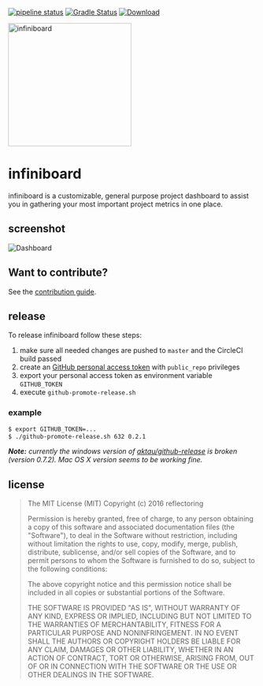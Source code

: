 [![pipeline status](https://gitlab.com/reflectoring/infiniboard/badges/master/pipeline.svg)](https://gitlab.com/reflectoring/infiniboard/commits/master) [![Gradle Status](https://gradleupdate.appspot.com/reflectoring/infiniboard/status.svg?branch=master)](https://gradleupdate.appspot.com/reflectoring/infiniboard/status) [ ![Download](https://api.bintray.com/packages/reflectoring/releases/infiniboard/images/download.svg) ](https://bintray.com/reflectoring/releases/infiniboard/_latestVersion)

<img src="https://raw.githubusercontent.com/reflectoring/infiniboard/master/doc/assets/infiniboard.png" alt="infiniboard" width="250px" height="250px" />  

# infiniboard
infiniboard is a customizable, general purpose project dashboard to assist you in gathering your most important project metrics in one place.

## screenshot
![Dashboard](https://raw.githubusercontent.com/reflectoring/infiniboard/master/doc/assets/infiniboard-preview.png)

## Want to contribute?
See the [contribution guide](https://github.com/reflectoring/infiniboard/blob/master/CONTRIBUTING.md).

## release
To release infiniboard follow these steps:
1. make sure all needed changes are pushed to `master` and the CircleCI build passed
1. create an [GitHub personal access token](https://github.com/settings/tokens) with `public_repo` privileges
1. export your personal access token as environment variable `GITHUB_TOKEN`
1. execute `github-promote-release.sh`

### example 
```bash
$ export GITHUB_TOKEN=...
$ ./github-promote-release.sh 632 0.2.1
```

***Note:** currently the windows version of [aktau/github-release](https://github.com/aktau/github-release) is broken (version 0.7.2). Mac OS X version seems to be working fine.*

## license

> The MIT License (MIT)
> Copyright (c) 2016 reflectoring
> 
> Permission is hereby granted, free of charge, to any person obtaining a copy of this software and associated documentation files (the "Software"), to deal in the Software without restriction, including without limitation the rights to use, copy, modify, merge, publish, distribute, sublicense, and/or sell copies of the Software, and to permit persons to whom the Software is furnished to do so, subject to the following conditions:
> 
> The above copyright notice and this permission notice shall be included in all copies or substantial portions of the Software.
> 
> THE SOFTWARE IS PROVIDED "AS IS", WITHOUT WARRANTY OF ANY KIND, EXPRESS OR IMPLIED, INCLUDING BUT NOT LIMITED TO THE WARRANTIES OF MERCHANTABILITY, FITNESS FOR A PARTICULAR PURPOSE AND NONINFRINGEMENT. IN NO EVENT SHALL THE AUTHORS OR COPYRIGHT HOLDERS BE LIABLE FOR ANY CLAIM, DAMAGES OR OTHER LIABILITY, WHETHER IN AN ACTION OF CONTRACT, TORT OR OTHERWISE, ARISING FROM, OUT OF OR IN CONNECTION WITH THE SOFTWARE OR THE USE OR OTHER DEALINGS IN THE SOFTWARE.
